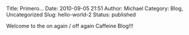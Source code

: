 Title: Primero...
Date: 2010-09-05 21:51
Author: Michael
Category: Blog, Uncategorized
Slug: hello-world-2
Status: published

Welcome to the on again / off again Caffeine Blog!!!
